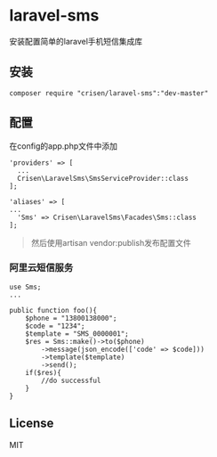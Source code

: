# laravel-sms
安装配置简单的laravel手机短信集成库

## 安装

~~~
composer require "crisen/laravel-sms":"dev-master"
~~~

## 配置

在config的app.php文件中添加

~~~
'providers' => [
  ...
  Crisen\LaravelSms\SmsServiceProvider::class
];
~~~

~~~
'aliases' => [
...
  'Sms' => Crisen\LaravelSms\Facades\Sms::class
];
~~~

> 然后使用artisan vendor:publish发布配置文件


### 阿里云短信服务

~~~
use Sms;
...

public function foo(){
	$phone = "13800138000";
	$code = "1234";
	$template = "SMS_0000001";
  	$res = Sms::make()->to($phone)
		->message(json_encode(['code' => $code]))
		->template($template)
		->send();
	if($res){
        //do successful
	}
}
~~~

## License

MIT
